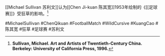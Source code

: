 [[Michael Sullivan 苏利文]]认为[[Chen Ji-kuan 陈其宽]]1953年绘制的《[[足球赛]]》受狂草的影响。[^1]

#MichaelSullivan #ChenQikuan #FootballMatch #WildCursive #KuangCao #陈其宽 #狂草 #足球赛 #苏利文 
[^1]:**Sullivan, Michael. Art and Artists of Twentieth-Century China. Berkeley: University of California Press, 1996.**